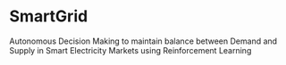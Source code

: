 # SmartGrid
Autonomous Decision Making to maintain balance between Demand and Supply in Smart Electricity Markets using Reinforcement Learning
